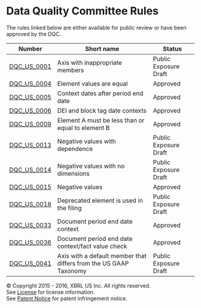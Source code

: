 # Data Quality Committee Rules

The rules linked below are either available for public review or have been approved by the DQC.

| Number | Short name | Status |
| ----- | ----- | ----- |
| [DQC_US_0001](DQC_US_0001/DQC_0001.md) | Axis with inappropriate members | Public Exposure Draft |
| [DQC_US_0004](DQC_US_0004/DQC_0004.md) | Element values are equal | Approved |
| [DQC_US_0005](DQC_US_0005/DQC_0005.md) | Context dates after period end date | Approved |
| [DQC_US_0006](DQC_US_0006/DQC_0006.md) | DEI and block tag date contexts | Approved |
| [DQC_US_0009](DQC_US_0009/DQC_0009.md) | Element A must be less than or equal to element B | Approved |
| [DQC_US_0013](DQC_US_0013/DQC_0013.md) | Negative values with dependence | Public Exposure Draft |
| [DQC_US_0014](DQC_US_0014/DQC_0014.md) | Negative values with no dimensions | Public Exposure Draft |
| [DQC_US_0015](DQC_US_0015/DQC_0015.md) | Negative values | Approved |
| [DQC_US_0018](DQC_US_0018/DQC_0018.md) | Deprecated element is used in the filing | Public Exposure Draft |
| [DQC_US_0033](DQC_US_0033/DQC_0033.md) | Document period end date context | Approved |
| [DQC_US_0036](DQC_US_0036/DQC_0036.md) | Document period end date context/fact value check | Approved |
| [DQC_US_0041](DQC_US_0041/DQC_0041.md) | Axis with a default member that differs from the US GAAP Taxonomy | Public Exposure Draft |

© Copyright 2015 - 2016, XBRL US Inc. All rights reserved.   
See [License](../License.md) for license information.  
See [Patent Notice](../PatentNotice.md) for patent infringement notice.
